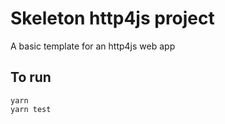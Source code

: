 # Skeleton http4js project

A basic template for an http4js web app

## To run 

```
yarn
yarn test
```


